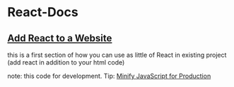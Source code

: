 # React-Docs

## [Add React to a Website](https://reactjs.org/docs/add-react-to-a-website.html)

this is a first section of how you can use as little of React in existing project (add react in addition to your html code)

note: this code for development.
Tip: [Minify JavaScript for Production](https://reactjs.org/docs/add-react-to-a-website.html#tip-minify-javascript-for-production)
